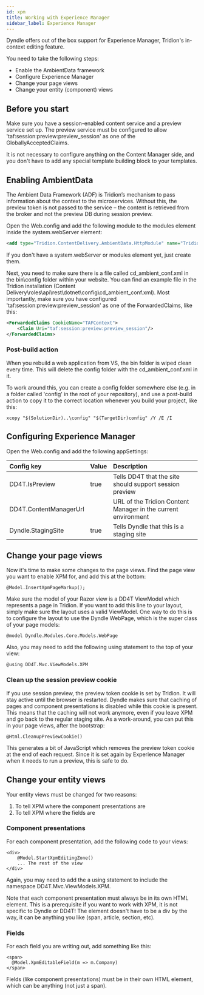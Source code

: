 ```yaml
---
id: xpm
title: Working with Experience Manager
sidebar_label: Experience Manager
---
```


Dyndle offers out of the box support for Experience Manager, Tridion's in-context editing feature. 

You need to take the following steps:

- Enable the AmbientData framework
- Configure Experience Manager
- Change your page views
- Change your entity (component) views


## Before you start
Make sure you have a session-enabled content service and a preview service set up. The preview service must be configured to allow 'taf:session:preview:preview_session' as one of the GloballyAcceptedClaims.

It is not necessary to configure anything on the Content Manager side, and you don't have to add any special template building block to your templates. 

## Enabling AmbientData
The Ambient Data Framework (ADF) is Tridion’s mechanism to pass information about the context to the microservices. Without this, the preview token is not passed to the service – the content is retrieved from the broker and not the preview DB during session preview.

Open the Web.config and add the following module to the modules element inside the system.webServer element:

```xml
<add type="Tridion.ContentDelivery.AmbientData.HttpModule" name="Tridion.ContentDelivery.AmbientData.HttpModule" preCondition="managedHandler" />
```

If you don't have a system.webServer or modules element yet, just create them.

Next, you need to make sure there is a file called cd_ambient_conf.xml in the bin\config folder within your website. You can find an example file in the Tridion installation (Content Delivery\roles\api\rest\dotnet\config\cd_ambient_conf.xml). Most importantly, make sure you have configured 'taf:session:preview:preview_session' as one of the ForwardedClaims, like this:

```xml
<ForwardedClaims CookieName="TAFContext">
    <Claim Uri="taf:session:preview:preview_session"/>
</ForwardedClaims>
```

### Post-build action
When you rebuild a web application from VS, the bin folder is wiped clean every time. This will delete the config folder with the cd_ambient_conf.xml in it.

To work around this, you can create a config folder somewhere else (e.g. in a folder called 'config' in the root of your repository), and use a post-build action to copy it to the correct location whenever you build your project, like this:

```shell
xcopy "$(SolutionDir)..\config" "$(TargetDir)config" /Y /E /I
``` 


## Configuring Experience Manager
Open the Web.config and add the following appSettings:

| Config key                          | Value            | Description |
| :---------------------------------- | :----------------| :------------------------------------------------------------ |
| DD4T.IsPreview                      | true  | Tells DD4T that the site should support session preview       |
| DD4T.ContentManagerUrl         |       | URL of the Tridion Content Manager in the current environment |
| Dyndle.StagingSite                  | true  | Tells Dyndle that this is a staging site                      |


## Change your page views
Now it's time to make some changes to the page views. Find the page view you want to enable XPM for, and add this at the bottom:

```
@Model.InsertXpmPageMarkup();
```

Make sure the model of your Razor view is a DD4T ViewModel which represents a page in Tridion. If you want to add this line to your layout, simply make sure the layout uses a valid ViewModel. One way to do this is to configure the layout to use the Dyndle WebPage, which is the super class of your page models:

```
@model Dyndle.Modules.Core.Models.WebPage
```

Also, you may need to add the following using statement to the top of your view:

```
@using DD4T.Mvc.ViewModels.XPM
```

### Clean up the session preview cookie
If you use session preview, the preview token cookie is set by Tridion. It will stay active until the browser is restarted. Dyndle makes sure that caching of pages and component presentations is disabled while this cookie is present.
This means that the caching will not work anymore, even if you leave XPM and go back to the regular staging site.
As a work-around, you can put this in your page views, after the bootstrap:

```
@Html.CleanupPreviewCookie()
```

This generates a bit of JavaScript which removes the preview token cookie at the end of each request. Since it is set again by Experience Manager when it needs to run a preview, this is safe to do.


## Change your entity views
Your entity views must be changed for two reasons:

1. To tell XPM where the component presentations are
2. To tell XPM where the fields are

### Component presentations
For each component presentation, add the following code to your views:

```
<div>
    @Model.StartXpmEditingZone()
    ... The rest of the view
</div>
```
Again, you may need to add the a using statement to include the namespace DD4T.Mvc.ViewModels.XPM.

Note that each component presentation must always be in its own HTML element. This is a prerequisite if you want to work with XPM, it is not specific to Dyndle or DD4T! 
The element doesn't have to be a div by the way, it can be anything you like (span, article, section, etc).

### Fields
For each field you are writing out, add something like this:

```
<span>
  @Model.XpmEditableField(m => m.Company)
</span>
```

Fields (like component presentations) must be in their own HTML element, which can be anything (not just a span).






